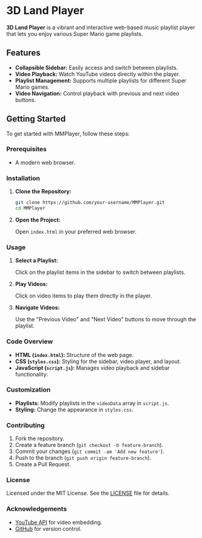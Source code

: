 # 3D Land Player

**3D Land Player** is a vibrant and interactive web-based music playlist player that lets you enjoy various Super Mario game playlists. 


## Features

- **Collapsible Sidebar:** Easily access and switch between playlists.
- **Video Playback:** Watch YouTube videos directly within the player.
- **Playlist Management:** Supports multiple playlists for different Super Mario games.
- **Video Navigation:** Control playback with previous and next video buttons.

## Getting Started

To get started with MMPlayer, follow these steps:

### Prerequisites

- A modern web browser.

### Installation

1. **Clone the Repository:**

   ```bash
   git clone https://github.com/your-username/MMPlayer.git
   cd MMPlayer
   ```

2. **Open the Project:**

   Open `index.html` in your preferred web browser.

### Usage

1. **Select a Playlist:**

   Click on the playlist items in the sidebar to switch between playlists.


2. **Play Videos:**

   Click on video items to play them directly in the player.


3. **Navigate Videos:**

   Use the "Previous Video" and "Next Video" buttons to move through the playlist.



### Code Overview

- **HTML (`index.html`):** Structure of the web page.
- **CSS (`styles.css`):** Styling for the sidebar, video player, and layout.
- **JavaScript (`script.js`):** Manages video playback and sidebar functionality.

### Customization

- **Playlists:** Modify playlists in the `videoData` array in `script.js`.
- **Styling:** Change the appearance in `styles.css`.

### Contributing

1. Fork the repository.
2. Create a feature branch (`git checkout -b feature-branch`).
3. Commit your changes (`git commit -am 'Add new feature'`).
4. Push to the branch (`git push origin feature-branch`).
5. Create a Pull Request.

### License

Licensed under the MIT License. See the [LICENSE](LICENSE) file for details.

### Acknowledgements

- [YouTube API](https://developers.google.com/youtube) for video embedding.
- [GitHub](https://github.com) for version control.

